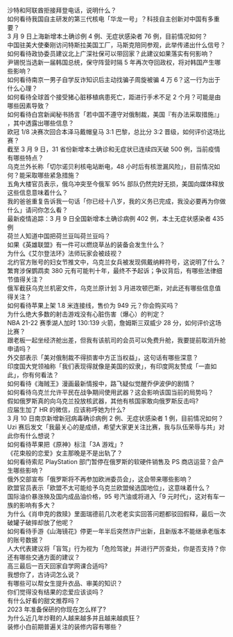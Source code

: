 沙特和阿联酋拒接拜登电话，说明什么？  
如何看待我国自主研发的第三代核电「华龙一号」？科技自主创新对中国有多重要？  
3 月 9 日上海新增本土确诊例 4 例、无症状感染者 76 例，目前情况如何？  
中国驻美大使秦刚访问特斯拉美国工厂，马斯克陪同参观，此举传递出什么信号？  
如何看待政协委员建议北上广深社保可以带回家？此建议如果落实有何影响？  
尹锡悦当选新一届韩国总统，保守阵营时隔 5 年再次夺回政权，将对韩国产生哪些影响？  
如何看待南京一男子自学反诈知识后主动找骗子周旋被骗 4 万 6？这一行为出于什么心理？  
如何看待全球首个接受猪心脏移植病患死亡，距进行手术不足 2 个月？可能是由哪些因素导致？  
如何看待白宫新闻秘书扬言「若中国不遵守对俄制裁，美国『有办法采取措施』」 ，其中透露出哪些信息？  
欧冠 1/8 决赛次回合本泽马戴帽皇马 3:1 巴黎，总比分 3:2 晋级，如何评价这场比赛？  
截至 3 月 9 日，31 省份新增本土确诊和无症状已连续四天破 500 例，当前疫情有哪些特点？  
乌克兰外长称「切尔诺贝利核电站断电，48 小时后有核泄漏风险」，目前情况如何？能采取哪些紧急措施？  
五角大楼官员表示，俄乌冲突至今俄军 95% 部队仍然完好无损，美国向媒体释放这些信息意味着什么？  
我的爸爸重复告诉我一句话「你已经十八岁，我的义务已完成，我没必要再为你做什么」请问你怎么看？  
最新疫情追踪：3 月 9 日全国新增本土确诊病例 402 例，本土无症状感染者 435 例  
荷兰人知道中国把荷兰豆叫荷兰豆吗？  
如果《英雄联盟》有一件可以燃烧草丛的装备会发生什么？  
为什么《艾尔登法环》法师玩家会被歧视？  
北约官方账号的妇女节推文中，乌克兰女兵被发现佩戴纳粹符号，这说明了什么？  
繁育涉保鹦鹉卖 380 元有可能判十年，最终不予起诉；争议背后，有哪些法律细节值得关注？  
俄军截获乌克兰机密文件，乌克兰原计划 3 月进攻顿巴斯，对此还有哪些信息值得关注？  
如何看待苹果上架 1.8 米连接线，售价为 949 元？你会购买吗？  
为什么绝大多数的射击游戏没有心脏伤害（爆心）的判定？  
NBA 21-22 赛季湖人加时 130:139 火箭，詹姆斯三双威少 28 分，如何评价这场比赛？  
跟老板一起坐经济舱出差，但我有该航司的会员可以免费升舱，我要提前取消升舱申请吗？  
外交部表示「美对俄制裁不得损害中方正当权益」，这句话有哪些深意？  
印度国大党领袖称「我们表现得就像是美国的奴隶」，有印度网友赞成「一直如此」，你有何看法？  
如何看待《海贼王》漫画最新情报中，路飞疑似觉醒乔伊波伊的剧情？  
如何看待乌克兰允许平民在战争期间使用武器？这会影响该国当前的局势吗？  
假如俄罗斯真的向乌克兰投放核武器，其他有核国家敢向俄罗斯反击吗?  
应届生加了 HR 的微信，应该称呼她为什么?  
3 月 10 日南京新增新冠病毒确诊病例 2 例、无症状感染者 1 例，目前情况如何？  
Uzi 赛后发文「我最关心的是成绩，希望大家更关注比赛，我与队伍荣辱与共」对此你有什么想说？  
如何看待苹果把《原神》标注「3A 游戏」?  
《花束般的恋爱》女主那晚是不是出轨了？  
如何看待索尼 PlayStation 部门暂停在俄罗斯的软硬件销售及 PS 商店运营？会产生哪些影响？  
俄外交部宣布「俄罗斯将不再参加欧洲委员会」，这会带来哪些影响？  
欧盟官员表示「欧盟不太可能给予乌克兰欧盟候选国地位」，这意味着什么？  
国际油价暴涨殃及国内成品油价格，95 号汽油或将进入「9 元时代」，这对有车一族的影响有多大？  
为什么《肖申克的救赎》里面瑞德前几次老老实实回答问题都驳回假释，最后一次破罐子破摔却放了他呢？  
如何看待手游《山海镜花》停更一年半后突然诈尸出新，且新版本不能继承老版本的账号数据？  
人大代表建议将「盲驾」行为视为「危险驾驶」并进行严厉查处，你是否支持？你还有哪些交通方面的建议？  
高三最后一百天回家自学网课合适吗?  
我想你了，古诗词怎么说？  
有哪些可以帮女生提升衣品、审美的知识？  
你们觉得没有结果的恋爱应该谈吗？  
有什么好看的甜文推荐吗？  
2023 年准备保研的你现在怎么样了?  
为什么近几年炒鞋的人越来越多并且越来越疯狂？  
装修小白前期普遍关注的装修内容有哪些？  
